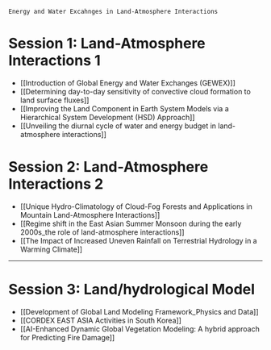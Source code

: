 ```ad-note
Energy and Water Excahnges in Land-Atmosphere Interactions
```
# Session 1: Land-Atmosphere Interactions 1
- [[Introduction of Global Energy and Water Exchanges (GEWEX)]]
- [[Determining day-to-day sensitivity of convective cloud formation to land surface fluxes]]
- [[Improving the Land Component in Earth System Models via a Hierarchical System Development (HSD) Approach]]
- [[Unveiling the diurnal cycle of water and energy budget in land-atmosphere interactions]]
# Session 2: Land-Atmosphere Interactions 2
- [[Unique Hydro-Climatology of Cloud-Fog Forests and Applications in Mountain Land-Atmosphere Interactions]]
- [[Regime shift in the East Asian Summer Monsoon during the early 2000s_the role of land-atmosphere interactions]]
- [[The Impact of Increased Uneven Rainfall on Terrestrial Hydrology in a Warming Climate]]
---
# Session 3: Land/hydrological Model
- [[Development of Global Land Modeling Framework_Physics and Data]]
- [[CORDEX EAST ASIA Activities in South Korea]]
- [[AI-Enhanced Dynamic Global Vegetation Modeling: A hybrid approach for Predicting Fire Damage]]